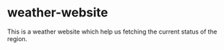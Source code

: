 # weather-website
This is a weather website which help us fetching the current status of the region.

